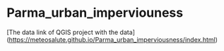 # Parma_urban_imperviouness



[The data link of QGIS project with the data] (https://meteosalute.github.io/Parma_urban_imperviousness/index.html)
